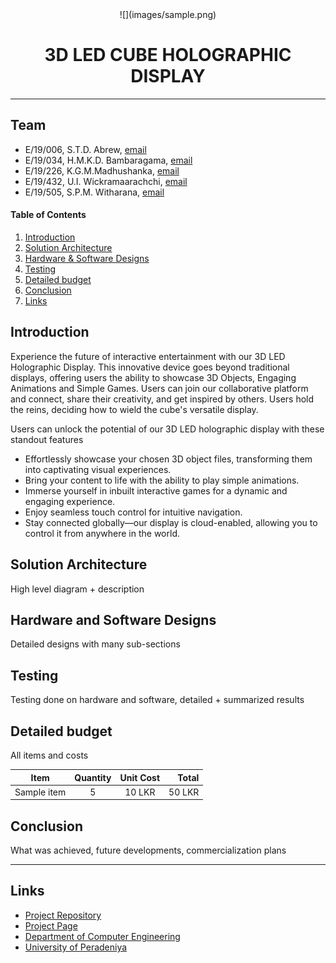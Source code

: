 [comment]: # "This is the standard layout for the project, but you can clean this and use your own template"
<div align = "center">
  ![](images/sample.png)

  <h1 align="center">3D LED CUBE HOLOGRAPHIC DISPLAY</h1>
</div>

---

## Team
-  E/19/006, S.T.D. Abrew, [email](mailto:e19006@eng.pdn.ac.lk)
-  E/19/034, H.M.K.D. Bambaragama, [email](mailto:e19034@eng.pdn.ac.lk)
-  E/19/226, K.G.M.Madhushanka, [email](mailto:e19226@eng.pdn.ac.lk)
-  E/19/432, U.I. Wickramaarachchi, [email](mailto:e19432@eng.pdn.ac.lk)
-  E/19/505, S.P.M. Witharana, [email](mailto:e19505@eng.pdn.ac.lk)

<!-- Image (photo/drawing of the final hardware) should be here -->

<!-- This is a sample image, to show how to add images to your page. To learn more options, please refer [this](https://projects.ce.pdn.ac.lk/docs/faq/how-to-add-an-image/) -->

<!-- ![Sample Image](./images/sample.png) -->

#### Table of Contents
1. [Introduction](#introduction)
2. [Solution Architecture](#solution-architecture )
3. [Hardware & Software Designs](#hardware-and-software-designs)
4. [Testing](#testing)
5. [Detailed budget](#detailed-budget)
6. [Conclusion](#conclusion)
7. [Links](#links)

## Introduction

<p>Experience the future of interactive entertainment with our 3D LED Holographic Display. This innovative device goes beyond traditional displays, offering users the ability to showcase 3D Objects, Engaging Animations and Simple Games. Users can join our collaborative platform and connect, share their creativity, and get inspired by others. Users hold the reins, deciding how to wield the cube's versatile display.</p>
Users can unlock the potential of our 3D LED holographic display with these standout features

- Effortlessly showcase your chosen 3D object files, transforming them into captivating visual experiences.
- Bring your content to life with the ability to play simple animations.
- Immerse yourself in inbuilt interactive games for a dynamic and engaging experience.
- Enjoy seamless touch control for intuitive navigation.
- Stay connected globally—our display is cloud-enabled, allowing you to control it from anywhere in the world.


## Solution Architecture

High level diagram + description

## Hardware and Software Designs

Detailed designs with many sub-sections

## Testing

Testing done on hardware and software, detailed + summarized results

## Detailed budget

All items and costs

| Item          | Quantity  | Unit Cost  | Total  |
| ------------- |:---------:|:----------:|-------:|
| Sample item   | 5         | 10 LKR     | 50 LKR |

## Conclusion

What was achieved, future developments, commercialization plans

---

## Links

- <a href="https://github.com/cepdnaclk/e19-3yp-3d-led-cube-holographic-display">Project Repository</a>
- <a href="https://cepdnaclk.github.io/e19-3yp-3d-led-cube-holographical-display/">Project Page</a>
- <a href="http://www.ce.pdn.ac.lk/">Department of Computer Engineering</a>
- <a href="https://eng.pdn.ac.lk/">University of Peradeniya</a>

[//]: # (Please refer this to learn more about Markdown syntax)
[//]: # (https://github.com/adam-p/markdown-here/wiki/Markdown-Cheatsheet)
